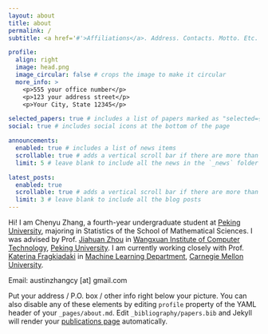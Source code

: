 ```yaml
---
layout: about
title: about
permalink: /
subtitle: <a href='#'>Affiliations</a>. Address. Contacts. Motto. Etc.

profile:
  align: right
  image: head.png
  image_circular: false # crops the image to make it circular
  more_info: >
    <p>555 your office number</p>
    <p>123 your address street</p>
    <p>Your City, State 12345</p>

selected_papers: true # includes a list of papers marked as "selected={true}"
social: true # includes social icons at the bottom of the page

announcements:
  enabled: true # includes a list of news items
  scrollable: true # adds a vertical scroll bar if there are more than 3 news items
  limit: 5 # leave blank to include all the news in the `_news` folder

latest_posts:
  enabled: true
  scrollable: true # adds a vertical scroll bar if there are more than 3 new posts items
  limit: 3 # leave blank to include all the blog posts
---
```

Hi! I am Chenyu Zhang, a fourth-year undergraduate student at [Peking University](https://english.pku.edu.cn/), majoring in Statistics of the School of Mathematical Sciences. I was advised by Prof. [Jiahuan Zhou](https://zhoujiahuan1991.github.io/) in [Wangxuan Institute of Computer Technology](https://www.wict.pku.edu.cn/english/home/index.htm), [Peking University](https://english.pku.edu.cn/). I am currently working closely with Prof. [Katerina Fragkiadaki](https://www.cs.cmu.edu/~katef/) in [Machine Learning Department](https://www.ml.cmu.edu/), [Carnegie Mellon University](https://cmu.edu/).

Email: austinzhangcy \[at] gmail.com

Put your address / P.O. box / other info right below your picture. You can also disable any of these elements by editing `profile` property of the YAML header of your `_pages/about.md`. Edit `_bibliography/papers.bib` and Jekyll will render your [publications page](/al-folio/publications/) automatically.
